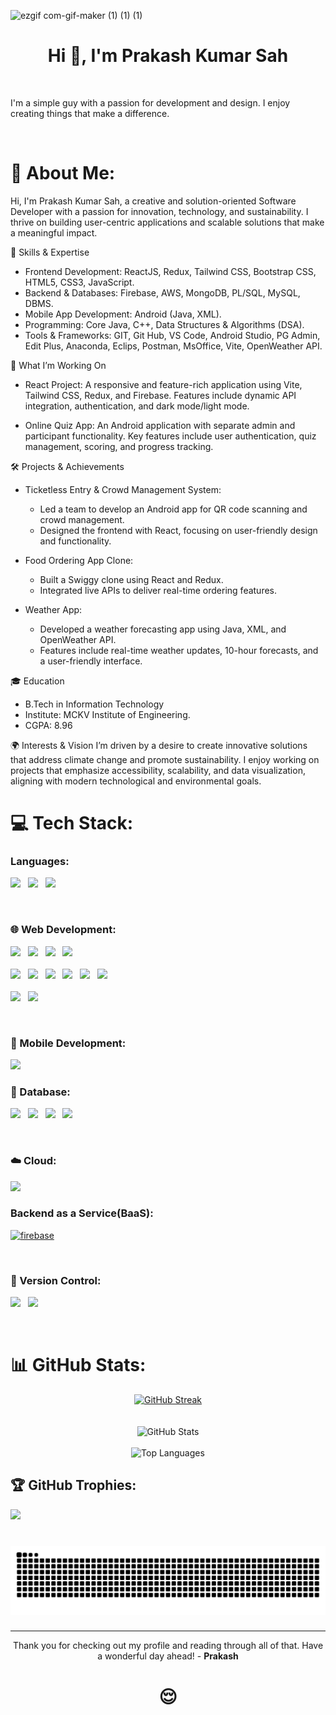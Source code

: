 ![ezgif com-gif-maker (1) (1) (1)](https://user-images.githubusercontent.com/78205194/182679081-41feed22-0a39-4a37-b241-1f5f13b19add.gif)

<h1 align="center">Hi 👋, I'm Prakash Kumar Sah </h1>

<br />

I'm a simple guy with a passion for development and design. I enjoy creating things that make a difference.

<br />

# 💫 About Me:
Hi, I'm Prakash Kumar Sah, a creative and solution-oriented Software Developer with a passion for innovation, technology, and sustainability. I thrive on building user-centric applications and scalable solutions that make a meaningful impact.

🌟 Skills & Expertise
- Frontend Development: ReactJS, Redux, Tailwind CSS, Bootstrap CSS, HTML5, CSS3, JavaScript.
- Backend & Databases: Firebase, AWS, MongoDB, PL/SQL, MySQL, DBMS.
- Mobile App Development: Android (Java, XML).
- Programming: Core Java, C++, Data Structures & Algorithms (DSA).
- Tools & Frameworks: GIT, Git Hub, VS Code, Android Studio, PG Admin, Edit Plus, Anaconda, Eclips, Postman, MsOffice, Vite, OpenWeather API.
  
🚀 What I’m Working On
- React Project: A responsive and feature-rich application using Vite, Tailwind CSS, Redux, and Firebase. Features include dynamic API integration, authentication, and dark mode/light mode.
  
- Online Quiz App: An Android application with separate admin and participant functionality. Key features include user authentication, quiz management, scoring, and progress tracking.
  
🛠️ Projects & Achievements
- Ticketless Entry & Crowd Management System:
  - Led a team to develop an Android app for QR code scanning and crowd management.
  - Designed the frontend with React, focusing on user-friendly design and functionality.
  
- Food Ordering App Clone:
  - Built a Swiggy clone using React and Redux.
  - Integrated live APIs to deliver real-time ordering features.
- Weather App:

  - Developed a weather forecasting app using Java, XML, and OpenWeather API.
  - Features include real-time weather updates, 10-hour forecasts, and a user-friendly interface.
  
🎓 Education
- B.Tech in Information Technology
 - Institute: MCKV Institute of Engineering.
 - CGPA: 8.96

🌍 Interests & Vision
I’m driven by a desire to create innovative solutions that address climate change and promote sustainability. I enjoy working on projects that emphasize accessibility, scalability, and data visualization, aligning with modern technological and environmental goals.


# 💻 Tech Stack:

<h3 align="left">Languages:</h3>
<p align="left">  
  <img height="50" src="https://raw.githubusercontent.com/marwin1991/profile-technology-icons/refs/heads/main/icons/c++.png">  &nbsp; <gap>
  <img height="50" src="https://raw.githubusercontent.com/marwin1991/profile-technology-icons/refs/heads/main/icons/c++.png">  &nbsp; <gap>
  <img height="50" src="https://raw.githubusercontent.com/marwin1991/profile-technology-icons/refs/heads/main/icons/javascript.png">  &nbsp; <gap>
</p>

<br />

<h3 align="left">🌐 Web Development:</h3>

<p align="left">
  
<img height="50" src="https://raw.githubusercontent.com/marwin1991/profile-technology-icons/refs/heads/main/icons/html.png"> &nbsp; <gap>
<img height="50" src="https://raw.githubusercontent.com/marwin1991/profile-technology-icons/refs/heads/main/icons/css.png"> &nbsp;  <gap>
<img height="50" src="https://raw.githubusercontent.com/marwin1991/profile-technology-icons/refs/heads/main/icons/javascript.png"> &nbsp;  <gap>
<img height="50" src="https://raw.githubusercontent.com/marwin1991/profile-technology-icons/refs/heads/main/icons/typescript.png"> &nbsp;  <br/> <br/>
<img height="50" src="https://raw.githubusercontent.com/marwin1991/profile-technology-icons/refs/heads/main/icons/react.png"> &nbsp; <gap> 
<img height="50" src="https://raw.githubusercontent.com/marwin1991/profile-technology-icons/refs/heads/main/icons/node_js.png"> &nbsp; <gap>
<img height="50" src="https://raw.githubusercontent.com/marwin1991/profile-technology-icons/refs/heads/main/icons/express.png"> &nbsp; <gap>
<img height="50" src="https://raw.githubusercontent.com/marwin1991/profile-technology-icons/refs/heads/main/icons/redux.png"> &nbsp; <gap>
<img height="50" src="https://raw.githubusercontent.com/marwin1991/profile-technology-icons/refs/heads/main/icons/bootstrap.png"> &nbsp; <gap>
<img height="50" src="https://raw.githubusercontent.com/marwin1991/profile-technology-icons/refs/heads/main/icons/tailwind_css.png"> &nbsp;  <br/> <br/>
<img height="50" src="https://raw.githubusercontent.com/marwin1991/profile-technology-icons/refs/heads/main/icons/npm.png"> &nbsp; <gap>
<img height="50" src="https://raw.githubusercontent.com/marwin1991/profile-technology-icons/refs/heads/main/icons/vite.png"> 

</p>

<br />

<h3 align="left">📱 Mobile Development:</h3>

<p align="left"> <img height="50" src="https://raw.githubusercontent.com/marwin1991/profile-technology-icons/refs/heads/main/icons/android.png"> </p>


<h3 align="left">💾 Database: </h3>
<p align="left"> 
  <img height="50" src="https://raw.githubusercontent.com/marwin1991/profile-technology-icons/refs/heads/main/icons/postgresql.png">  &nbsp; <gap>
  <img height="50" src="https://raw.githubusercontent.com/marwin1991/profile-technology-icons/refs/heads/main/icons/oracle.png"> &nbsp; <gap>
  <img height="50" src="https://raw.githubusercontent.com/marwin1991/profile-technology-icons/refs/heads/main/icons/mysql.png"> &nbsp; <gap>
  <img height="50" src="https://raw.githubusercontent.com/marwin1991/profile-technology-icons/refs/heads/main/icons/mongodb.png"> &nbsp;
</p>

<br />

<h3 align="left">☁️ Cloud: </h3>
<p align="left"> <img height="50" src="https://raw.githubusercontent.com/marwin1991/profile-technology-icons/refs/heads/main/icons/aws.png"> </p>


<h3 align="left">Backend as a Service(BaaS):</h3>
<p align="left"> <a href="https://firebase.google.com/" target="_blank" rel="noreferrer"> <img src="https://www.vectorlogo.zone/logos/firebase/firebase-icon.svg" alt="firebase" width="40" height="40"/> </a> </p>

<br />

<h3 align="left">🧰 Version Control:</h3>
<p align="left"> <img height="50" src="https://raw.githubusercontent.com/marwin1991/profile-technology-icons/refs/heads/main/icons/git.png"> &nbsp; <gap>
 <img height="50" src="https://raw.githubusercontent.com/marwin1991/profile-technology-icons/refs/heads/main/icons/github.png">
</p>

<br />

# 📊 GitHub Stats:

<div align="center">
  <a href="https://git.io/streak-stats"><img src="https://streak-stats.demolab.com?user=prakash100402" alt="GitHub Streak" /></a>
</div>
<br>
    <br>
<div align="center">
    <img src="https://github-readme-stats.vercel.app/api?username=prakash100402" alt="GitHub Stats">
    <br></div>
    <br>
<div align="center">
    <img src="https://github-readme-stats.vercel.app/api/top-langs/?username=prakash100402&layout=compact " alt="Top Languages"></div>



## 🏆 GitHub Trophies:
![](https://github-profile-trophy.vercel.app/?username=prakash100402&theme=radical&no-frame=false&no-bg=true&margin-w=4) 

###

<br clear="both">

<img src="https://raw.githubusercontent.com/prakash100402/prakash100402/output/snake.svg" alt="Snake animation" />

###

---

<div align="center">Thank you for checking out my profile and reading through all of that. Have a wonderful day ahead! - <strong>Prakash</strong> </div>

<h1 align="center"> 😌 </h1>
